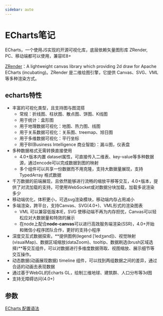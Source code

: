 ```yaml
---
sidebar: auto
---
```


# ECharts笔记
ECharts，一个使用JS实现的开源可视化库，底层依赖矢量图形库 ZRender, PC、移动端都可以使用，兼容IE8+

[ZRender](https://github.com/ecomfe/zrender)：A lightweight canvas library which providing 2d draw for Apache ECharts (incubating)。ZRender 是二维绘图引擎，它提供 Canvas、SVG、VML 等多种渲染方式。

## echarts特性

- 丰富的可视化类型，且支持图与图混搭
  - 常规：折线图、柱状图、散点图、饼图、K线图
  - 用于统计：盒形图
  - 用于地理数据可视化：地图、热力图、线图
  - 用于关系数据可视化：关系图、treemap、旭日图
  - 用于多维数据可视化：平行坐标
  - 用于BI(Business Intelligence 商业智能)：漏斗图，仪表盘
- 多种数据格式无需转换直接使用
  - 4.0+版本内置 dataset属性，可直接传入二维表、key-value等多种数据源，通过encode可以完成数据到图的映射
  - 多个组件可以共享一份数据而不用克隆，支持大数据量展现，支持 TypedArray 格式数据
- 千万数据的前端展现，且依然能够进行流畅的缩放平移等交互，4.0+版本，提供了对流加载的支持，可使用WebSocket或对数据分块加载，加载多说渲染多少
- 移动端优化，体积更小，可选svg渲染模块，移动端内存占用减小
- 多端渲染，跨平台，支持Canvas、SVG(4.0+)、VML形式的渲染图表
  - VML 可以兼容低版本IE，SVG 使移动端不再为内存担忧，Canvas可以轻松应对大数据量和特效的展示
  - 在node上配合**node-canvas**可以进行高效服务端渲染(SSR)，4.0+开始和微信小程序团队合作，更好的支持小程序
- 深度交互式数据探索，**提供图例(legend [ˈledʒənd])、视觉映射(visualMap)、数据区域缩放(dataZoom)、tooltip、数据刷选(brush区域选择)**等交互组件，可以对数据进行多维度数据筛取、视图缩放、展示细节等交互操作。
- 动态数据(动画展现数据) timeline 组件，可以找到两组数据之间的差异，通过合适的动画去表现数据
- 通过基于WebGL的Echarts GL，绘制三维地球、建筑群、人口分布等3d图
- 支持无障碍访问(4.0+)


## 参数

[ECharts 配置语法](https://www.runoob.com/echarts/echarts-setup.html)